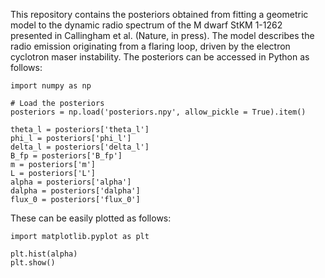 This repository contains the posteriors obtained from fitting a geometric model to the dynamic radio spectrum of the M dwarf StKM 1-1262 presented in Callingham et al. (Nature, in press). The model describes the radio emission originating from a flaring loop, driven by the electron cyclotron maser instability. The posteriors can be accessed in Python as follows:
```
import numpy as np

# Load the posteriors
posteriors = np.load('posteriors.npy', allow_pickle = True).item()

theta_l = posteriors['theta_l']
phi_l = posteriors['phi_l']
delta_l = posteriors['delta_l']
B_fp = posteriors['B_fp']
m = posteriors['m']
L = posteriors['L']
alpha = posteriors['alpha']
dalpha = posteriors['dalpha']
flux_0 = posteriors['flux_0']
```
These can be easily plotted as follows:
```
import matplotlib.pyplot as plt

plt.hist(alpha)
plt.show()
```
